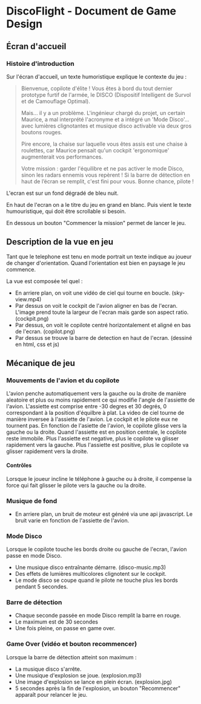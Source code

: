 # DiscoFlight - Document de Game Design

## Écran d'accueil

### Histoire d'introduction

Sur l'écran d'accueil, un texte humoristique explique le contexte du jeu :

> Bienvenue, copilote d'élite ! Vous êtes à bord du tout dernier prototype furtif de l'armée, le DISCO (Dispositif Intelligent de Survol et de Camouflage Optimal).
>
> Mais... il y a un problème. L'ingénieur chargé du projet, un certain Maurice, a mal interprété l'acronyme et a intégré un 'Mode Disco'... avec lumières clignotantes et musique disco activable via deux gros boutons rouges.
>
> Pire encore, la chaise sur laquelle vous êtes assis est une chaise à roulettes, car Maurice pensait qu'un cockpit 'ergonomique' augmenterait vos performances.
>
> Votre mission : garder l'équilibre et ne pas activer le mode Disco, sinon les radars ennemis vous repèrent ! Si la barre de détection en haut de l’écran se remplit, c'est fini pour vous. Bonne chance, pilote !

L'ecran est sur un fond dégradé de bleu nuit.

En haut de l'ecran on a le titre du jeu en grand en blanc.
Puis vient le texte humouristique, qui doit être scrollable si besoin.

En dessous un bouton "Commencer la mission" permet de lancer le jeu.


## Description de la vue en jeu

Tant que le telephone est tenu en mode portrait un texte indique au joueur de changer d'orientation.
Quand l'orientation est bien en paysage le jeu commence.

La vue est composée tel quel :

- En arriere plan, on voit une vidéo de ciel qui tourne en boucle. (sky-view.mp4)
- Par dessus on voit le cockpit de l'avion aligner en bas de l'ecran. L'image prend toute la largeur de l'ecran mais garde son aspect ratio. (cockpit.png)
- Par dessus, on voit le copilote centré horizontalement et aligné en bas de l'ecran. (copilot.png)
- Par dessus se trouve la barre de detection en haut de l'ecran. (dessiné en html, css et js)

## Mécanique de jeu

### Mouvements de l'avion et du copilote

L'avion penche automatiquement vers la gauche ou la droite de manière aleatoire et plus ou moins rapidement ce qui modifie l'angle de l'assiette de l'avion. L'assiette est comprise entre -30 degres et 30 degrés, 0 correspondant à la position d'équilbre à plat.
La video de ciel tourne de manière inversee à l'assiette de l'avion.
Le cockpit et le pilote eux ne tournent pas.
En fonction de l'asiette de l'avion, le copilote  glisse vers la gauche ou la droite.
Quand l'assiette est en position centrale, le copilote reste immobile. 
Plus l'assiette est  negative, plus le copilote va glisser rapidement vers la gauche.
Plus l'assiette est positive, plus le copilote va glisser rapidement vers la droite.

#### Contrôles

Lorsque le joueur incline le téléphone à gauche ou à droite, il compense la force qui fait glisser le pilote vers la gauche ou la droite.

### Musique de fond

- En arriere plan, un bruit de moteur est généré via une api javascript. Le bruit varie en fonction de l'assiette de l'avion.

### Mode Disco

Lorsque le copilote touche les bords droite ou gauche de l'ecran, l'avion passe en mode Disco.

- Une musique disco entraînante démarre. (disco-music.mp3)
- Des effets de lumières multicolores clignotent sur le cockpit.
- Le mode disco se coupe quand le pilote ne touche plus les bords pendant 5 secondes.

### Barre de détection

- Chaque seconde passée en mode Disco remplit la barre en rouge.
- Le maximum est de 30 secondes
- Une fois pleine, on passe en game over.

### Game Over (vidéo et bouton recommencer)

Lorsque la barre de détection atteint son maximum :

- La musique disco s'arrête.
- Une musique d'explosion se joue. (explosion.mp3)
- Une image d'explosion se lance en plein écran. (explosion.jpg)
- 5 secondes après la fin de l'explosion, un bouton "Recommencer" apparaît pour relancer le jeu.
